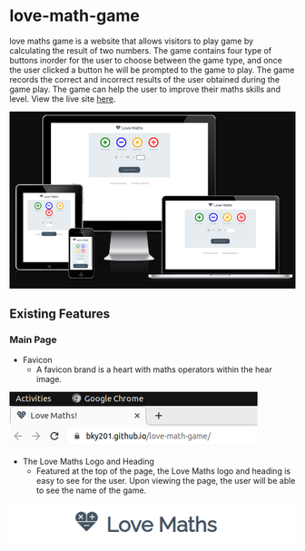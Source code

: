 # love-math-game

love maths game is a website that allows visitors to play game by calculating the result of two numbers. The game contains four type of buttons inorder for the user to choose between the game type, and once the user clicked a button he will  be prompted to the game to play. The game records the correct and incorrect results of the user obtained during the game play. The game can help the user to improve their maths skills and level. View the live site [here](https://bky201.github.io/love-math-game/). 

![alt text](assets/images/responsive.png)

## Existing Features

### Main Page
* Favicon 
  * A favicon brand is a heart with maths operators within the hear image.

![alt text](assets/images/favicon.png)

* The Love Maths Logo and Heading
  * Featured at the top of the page, the Love Maths logo and heading is easy to see for the user. Upon viewing the page, the user will be able to see the name of the game.

  
![alt text](assets/images/heading.png)

